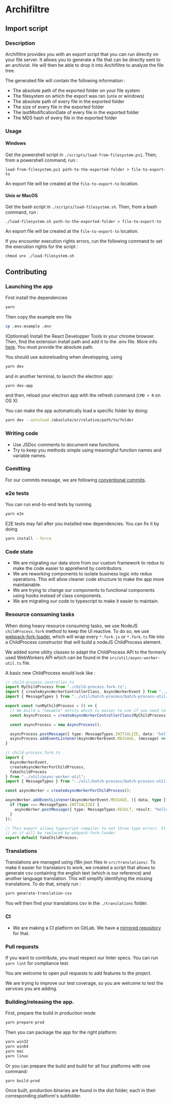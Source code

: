 # Archifiltre

## Import script

### Description

Archifiltre provides you with an export script that you can run directly on your file server. It allows you to generate
a file that can be directly sent to an archivist. He will then be able to drop it into Archifiltre to analyze the file
tree.

The generated file will contain the following information :
- The absolute path of the exported folder on your file system
- The filesystem on which the export was ran (unix or windows)
- The absolute path of every file in the exported folder
- The size of every file in the exported folder
- The lastModificationDate of every file in the exported folder
- The MD5 hash of every file in the exported folder

### Usage

#### Windows

Get the powershell script in `./scripts/load-from-filesystem.ps1`. Then, from a powershell command, run : 
```
load-from-filesystem.ps1 path-to-the-exported-folder > file-to-export-to
```

An export file will be created at the `file-to-export-to` location.

#### Unix or MacOS

Get the bash script in `./scripts/load-filesystem.sh`. Then, from a bash command, run :
```
./load-filesystem.sh path-to-the-exported-folder > file-to-export-to
```

An export file will be created at the `file-to-export-to` location.

If you encounter execution rights errors, run the following command to set the execution rights for the script :
```
chmod u+x ./load-filesystem.sh
```

## Contributing

### Launching the app

First install the dependencies

```bash
yarn
```

Then copy the example env file

```bash
cp .env.example .env
```

(Optionnal) Install the React Developper Tools in your chrome browser. Then, find the extension install path and add it to the .env file. More info [here](https://electronjs.org/docs/tutorial/devtools-extension). You must provide the absolute path.


You should use autoreloading when developping, using

```bash
yarn dev
```

and in another terminal, to launch the electron app:

```bash
yarn dev-app
```

and then, reload your electron app with the refresh command (`CMD + R` on OS X)

You can make the app automatically load a specific folder by doing:

```bash
yarn dev --autoload /absolute/or/relative/path/to/folder
```


### Writing code

- Use JSDoc comments to document new functions.
- Try to keep you methods simple using meaningful function names and variable names. 

### Comitting

For our commits message, we are following [conventional commits](https://www.conventionalcommits.org).

### e2e tests

You can run end-to-end tests by running

```bash
yarn e2e
```

E2E tests may fail after you installed new dependencies. You can fix it by doing

```bash
yarn install --force
```

### Code state

- We are migrating our data store from our custom framework to redux to make the code easier to apprehend by contributors.
- We are reworking components to isolate business logic into redux operations. This will allow cleaner code structure to make the app more maintainable.
- We are trying to change our components to functional components using hooks instead of class components.
- We are migrating our code to typescript to make it easier to maintain.

### Resource consuming tasks

When doing heavy resource consuming tasks, we use NodeJS `childProcess.fork` method to keep the UI reactive. To do so,
we use [webpack-fork-loader](https://www.npmjs.com/package/webpack-fork-loader), which will wrap every `*.fork.js` or
`*.fork.ts` file into a ChildProcess constructor that will build a nodeJS ChildProcess element.

We added some utility classes to adapt the ChildProcess API to the formerly used WebWorkers API which can be found in
the `src/util/async-worker-util.ts` file.

A basic new ChildProcess would look like :

```typescript
// child-process.controller.ts
import MyChildProcess from "./child-process.fork.ts";
import { createAsyncWorkerControllerClass, AsyncWorkerEvent } from "../util/async-worker-util";
import { MessageTypes } from "../util/batch-process/batch-process-util-types";

export const runMyChildProcess = () => {
  // We build a "newable" entity which is easier to use if you need to spawn mutliple process
  const AsyncProcess = createAsyncWorkerControllerClass(MyChildProcess);

  const asyncProcess = new AsyncProcess();

  asyncProcess.postMessage({ type: MessageTypes.INITIALIZE, data: "hello" });
  asyncProcess.addEventListener(AsyncWorkerEvent.MESSAGE, (message) => { console.log("messageReceived", message) });
}
```
```typescript
// child-process.fork.ts
import {
  AsyncWorkerEvent,
  createAsyncWorkerForChildProcess,
  fakeChildProcess
} from "../util/async-worker-util";
import { MessageTypes } from "../util/batch-process/batch-process-util-types";

const asyncWorker = createAsyncWorkerForChildProcess();

asyncWorker.addEventListener(AsyncWorkerEvent.MESSAGE, ({ data, type }) => {
  if (type === MessageTypes.INITIALIZE) {
    asyncWorker.postMessage({ type: MessageTypes.RESULT, result: "hello" });
  }
});

// This export allows typescript compiler to not throw type errors. It will not really be used
// as it will be replaced by webpack-fork-loader
export default fakeChildProcess;
```

### Translations

Translations are managed using i18n json files in `src/translations/`. To make it easier for translators to work, we
created a script that allows to generate csv containing the english text (which is our reference) and another
language translation. This will simplify identifying the missing translations. To do that, simply run :

```bash
yarn generate-translation-csv
```

You will then find your translations csv in the `./translations` folder.

### CI

- We are making a CI platform on GitLab. We have a [mirrored repository](https://gitlab.factory.social.gouv.fr/SocialGouv/archifiltre) for that.

### Pull requests

If you want to contribute, you must respect our linter specs. You can run `yarn lint` for compliance test.

You are welcome to open pull requests to add features to the project.

We are trying to improve our test coverage, so you are welcome to test the services you are adding.

### Building/releasing the app.

First, prepare the build in production mode

```bash
yarn prepare-prod
```

Then you can package the app for the right platform:

```bash
yarn win32
yarn win64
yarn mac
yarn linux
```

Or you can prepare the build and build for all four platforms with one command:

```bash
yarn build-prod
```

Once built, production binaries are found in the dist folder, each in their corresponding platform's subfolder.
